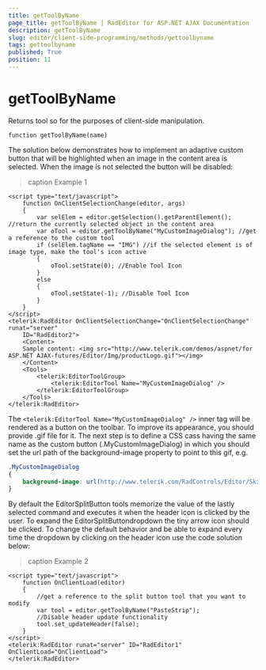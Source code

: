 ```yaml
---
title: getToolByName
page_title: getToolByName | RadEditor for ASP.NET AJAX Documentation
description: getToolByName
slug: editor/client-side-programming/methods/gettoolbyname
tags: gettoolbyname
published: True
position: 11
---
```


# getToolByName

Returns tool so for the purposes of client-side manipulation.

`function getToolByName(name)`

The solution below demonstrates how to implement an adaptive custom button that will be highlighted when an image in the content area is selected. When the image is not selected the button will be disabled:

>caption Example 1

````ASP.NET
<script type="text/javascript">
	function OnClientSelectionChange(editor, args)
	{
		var selElem = editor.getSelection().getParentElement(); //return the currently selected object in the content area
		var oTool = editor.getToolByName("MyCustomImageDialog"); //get a reference to the custom tool
		if (selElem.tagName == "IMG") //if the selected element is of image type, make the tool's icon active
		{
			oTool.setState(0); //Enable Tool Icon
		}
		else
		{
			oTool.setState(-1); //Disable Tool Icon
		}
	}
</script>
<telerik:RadEditor OnClientSelectionChange="OnClientSelectionChange" runat="server"
	ID="RadEditor2">
	<Content>
	Sample content: <img src="http://www.telerik.com/demos/aspnet/for ASP.NET AJAX-futures/Editor/Img/productLogo.gif"></img>
	</Content>
	<Tools>
		<telerik:EditorToolGroup>
			<telerik:EditorTool Name="MyCustomImageDialog" />
		</telerik:EditorToolGroup>
	</Tools>
</telerik:RadEditor>
````



The `<telerik:EditorTool Name="MyCustomImageDialog" />` inner tag will be rendered as a button on the toolbar. To improve its appearance, you should provide .gif file for it. The next step is to define a CSS cass having the same name as the custom button (.MyCustomImageDialog) in which you should set the url path of the background-image property to point to this gif, e.g.

````CSS
.MyCustomImageDialog
{
	background-image: url(http://www.telerik.com/RadControls/Editor/Skins/Custom/buttons/Underline.gif) !important;
}
````

By default the EditorSplitButton tools memorize the value of the lastly selected command and executes it when the header icon is clicked by the user. To expand the EditorSplitButtondropdown the tiny arrow icon should be clicked. To change the default behavior and be able to expand every time the dropdown by clicking on the header icon use the code solution below:

>caption Example 2

````ASP.NET
<script type="text/javascript">
	function OnClientLoad(editor)
	{
		//get a reference to the split button tool that you want to modify
		var tool = editor.getToolByName("PasteStrip");
		//Disable header update functionality  
		tool.set_updateHeader(false);
	}
</script>
<telerik:RadEditor runat="server" ID="RadEditor1" OnClientLoad="OnClientLoad">
</telerik:RadEditor>
````




